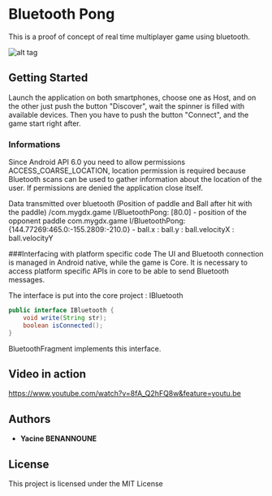 # Bluetooth Pong

This is a proof of concept of real time multiplayer game using bluetooth.

![alt tag](http://image.noelshack.com/fichiers/2017/31/5/1501864702-screenshot-20170804-183745.png)

## Getting Started

Launch the application on both smartphones, choose one as Host, and on the other just push the button "Discover", wait the spinner is filled with available devices.
Then you have to push the button "Connect", and the game start right after.

### Informations

Since Android API 6.0 you need to allow permissions ACCESS_COARSE_LOCATION, location permission is required because Bluetooth scans can be used to gather information about the location of the user.
If permissions are denied the application close itself.

Data transmitted over bluetooth (Position of paddle and Ball after hit with the paddle)
/com.mygdx.game I/BluetoothPong: [80.0] - position of the opponent paddle
com.mygdx.game I/BluetoothPong: {144.77269:465.0:-155.2809:-210.0} - ball.x : ball.y : ball.velocityX : ball.velocityY

###Interfacing with platform specific code
The UI and Bluetooth connection is managed in Android native, while the game is Core.
It is necessary to access platform specific APIs in core to be able to send Bluetooth messages.

The interface is put into the core project : IBluetooth

```java
public interface IBluetooth {
    void write(String str);
    boolean isConnected();
}
```

BluetoothFragment implements this interface.

## Video in action

https://www.youtube.com/watch?v=8fA_Q2hFQ8w&feature=youtu.be

## Authors

* **Yacine BENANNOUNE**

## License

This project is licensed under the MIT License

